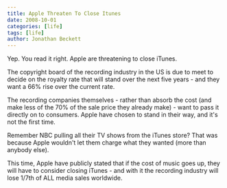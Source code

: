 ```yaml
---
title: Apple Threaten To Close Itunes
date: 2008-10-01
categories: [life]
tags: [life]
author: Jonathan Beckett
---
```


Yep. You read it right. Apple are threatening to close iTunes.

The copyright board of the recording industry in the US is due to meet to decide on the royalty rate that will stand over the next five years - and they want a 66% rise over the current rate.

The recording companies themselves - rather than absorb the cost (and make less of the 70% of the sale price they already make) - want to pass it directly on to consumers. Apple have chosen to stand in their way, and it's not the first time.

Remember NBC pulling all their TV shows from the iTunes store? That was because Apple wouldn't let them charge what they wanted (more than anybody else).

This time, Apple have publicly stated that if the cost of music goes up, they will have to consider closing iTunes - and with it the recording industry will lose 1/7th of ALL media sales worldwide.